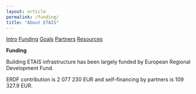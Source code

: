 ```yaml
---
layout: article
permalink: /funding/
title: "About ETAIS"
---
```

<a href="../about/" class="btn-info"> Intro</a>
<a href="../funding/" class="btn-success"> Funding</a>
<a href="../goals/" class="btn-info"> Goals</a>
<a href="../partners/" class="btn-info"> Partners</a>
<a href="/resources/" class="btn-info"> Resources</a>

**Funding**

Building ETAIS infrastructure has been largely funded by European Regional Development Fund. 


ERDF contribution is 2 077 230 EUR and self-financing by partners is 109 327.9 EUR.
